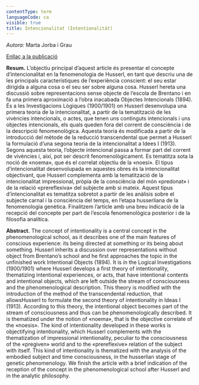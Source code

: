 ```yaml
---
contentType: term
languageCode: ca
visible: true
title: Intencionalitat (Intentionalität)
---
```


_Autora:_ Marta Jorba i Grau

[Enllaç a la publicació](http://www.raco.cat/index.php/AnuariFilosofia/article/view/270571/358134)

**Resum.** L’objectiu principal d’aquest article és presentar el concepte d’intencionalitat en la fenomenologia de Husserl, en tant que descriu una de les principals característiques de l’experiència conscient: el seu estar dirigida a alguna cosa o el seu ser sobre alguna cosa. Husserl hereta una discussió sobre representacions sense objecte de l’escola de Brentano i en fa una primera aproximació a l’obra inacabada Objectes Intencionals (1894). És a les Investigacions Lògiques (1900/1901) on Husserl desenvolupa una primera teoria de la intencionalitat, a partir de la tematització de les vivències intencionals, o actes, que tenen uns continguts intencionals i uns objectes intencionals, els quals queden fora del corrent de consciència i de la descripció fenomenològica. Aquesta teoria és modificada a partir de la introducció del mètode de la reducció transcendental que permet a Husserl la formulació d’una segona teoria de la intencionalitat a Idees I (1913). Segons aquesta teoria, l’objecte intencional passa a formar part del corrent de vivències i, així, pot ser descrit fenomenològicament. Es tematitza sota la noció de «noema», que és el correlat objectiu de la «noesi». El tipus d’intencionalitat desenvolupada en aquestes obres és la intencionalitat objectivant, que Husserl complementa amb la tematització de la intencionalitat impressional, pròpia de la consciència del món «predonat» i de la relació «prereflexiva» del subjecte amb si mateix. Aquest tipus d’intencionalitat es tematitza sobretot a partir de les anàlisis sobre el subjecte carnal i la consciència del temps, en l’etapa husserliana de la fenomenologia genètica. Finalitzem l’article amb una breu indicació de la recepció del concepte per part de l’escola fenomenològica posterior i de la filosofia analítica.

**Abstract.** The concept of intentionality is a central concept in the phenomenological school, as it describes one of the main features of conscious experience: its being directed at something or its being about something. Husserl inherits a discussion over representations without object from Brentano’s school and he first approaches the topic in the unfinished work Intentional Objects (1894). It is in the Logical Investigations (1900/1901) where Husserl develops a first theory of intentionality, thematizing intentional experiences, or acts, that have intentional contents and intentional objects, which are left outside the stream of consciousness and the phenomenological description. This theory is modified with the introduction of the method of the transcendental reduction, that allowsHusserl to formulate the second theory of intentionality in Ideas I (1913). According to this theory, the intentional object becomes part of the stream of consciousness and thus can be phenomenologically described. It is thematized under the notion of «noema», that is the objective correlate of the «noesis». The kind of intentionality developed in these works is objectifying intentionality, which Husserl complements with the thematization of impressional intentionality, peculiar to the consciousness of the «pregiven» world and to the «prereflexive» relation of the subject with itself. This kind of intentionality is thematized with the analysis of the embodied subject and time consciousness, in the husserlian stage of genetic phenomenology. We finish the article with a brief indication of the reception of the concept in the phenomenological school after Husserl and in the analytic philosophy.
